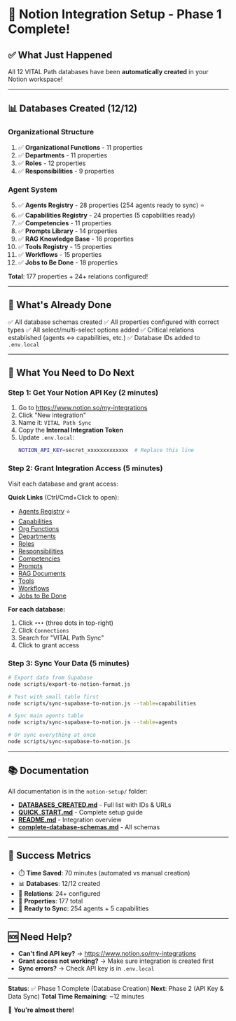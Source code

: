 # 🎉 Notion Integration Setup - Phase 1 Complete!

## ✅ What Just Happened

All 12 VITAL Path databases have been **automatically created** in your Notion workspace!

---

## 📊 Databases Created (12/12)

### Organizational Structure
1. ✅ **Organizational Functions** - 11 properties
2. ✅ **Departments** - 11 properties
3. ✅ **Roles** - 12 properties
4. ✅ **Responsibilities** - 9 properties

### Agent System
5. ✅ **Agents Registry** - 28 properties (254 agents ready to sync) ⭐
6. ✅ **Capabilities Registry** - 24 properties (5 capabilities ready)
7. ✅ **Competencies** - 11 properties
8. ✅ **Prompts Library** - 14 properties
9. ✅ **RAG Knowledge Base** - 16 properties
10. ✅ **Tools Registry** - 15 properties
11. ✅ **Workflows** - 15 properties
12. ✅ **Jobs to Be Done** - 18 properties

**Total**: 177 properties + 24+ relations configured!

---

## 🔧 What's Already Done

✅ All database schemas created
✅ All properties configured with correct types
✅ All select/multi-select options added
✅ Critical relations established (agents ↔ capabilities, etc.)
✅ Database IDs added to `.env.local`

---

## 🎯 What You Need to Do Next

### Step 1: Get Your Notion API Key (2 minutes)

1. Go to https://www.notion.so/my-integrations
2. Click "New integration"
3. Name it: `VITAL Path Sync`
4. Copy the **Internal Integration Token**
5. Update `.env.local`:
   ```bash
   NOTION_API_KEY=secret_xxxxxxxxxxxxx  # Replace this line
   ```

### Step 2: Grant Integration Access (5 minutes)

Visit each database and grant access:

**Quick Links** (Ctrl/Cmd+Click to open):
- [Agents Registry](https://www.notion.so/b81d88a6dfc2491aba0c5639c6885b2c) ⭐
- [Capabilities](https://www.notion.so/c5240705aeb741aba5244e07addc9b6c)
- [Org Functions](https://www.notion.so/15cd88a6dfc24a8f82da0a03a90c9a05)
- [Departments](https://www.notion.so/15cd88a6dfc24fe393afd5d2c0e3ec74)
- [Roles](https://www.notion.so/15cd88a6dfc24fc1a37ac5eb10b28fde)
- [Responsibilities](https://www.notion.so/15cd88a6dfc249e0a8f7c1b25da60f9b)
- [Competencies](https://www.notion.so/15cd88a6dfc2457dbf99cb7dcfc12406)
- [Prompts](https://www.notion.so/15cd88a6dfc24b21a8a3f83154c4d79f)
- [RAG Documents](https://www.notion.so/15cd88a6dfc24dc9ba78cc6a52e91f86)
- [Tools](https://www.notion.so/15cd88a6dfc24fa5a4e4c1a4fb65f4f3)
- [Workflows](https://www.notion.so/15cd88a6dfc24b99a014f52ebd5fbb7f)
- [Jobs to Be Done](https://www.notion.so/15cd88a6dfc2483d8cbbf92da2e7e7ff)

**For each database:**
1. Click `•••` (three dots in top-right)
2. Click `Connections`
3. Search for "VITAL Path Sync"
4. Click to grant access

### Step 3: Sync Your Data (5 minutes)

```bash
# Export data from Supabase
node scripts/export-to-notion-format.js

# Test with small table first
node scripts/sync-supabase-to-notion.js --table=capabilities

# Sync main agents table
node scripts/sync-supabase-to-notion.js --table=agents

# Or sync everything at once
node scripts/sync-supabase-to-notion.js
```

---

## 📚 Documentation

All documentation is in the `notion-setup/` folder:

- **[DATABASES_CREATED.md](notion-setup/DATABASES_CREATED.md)** - Full list with IDs & URLs
- **[QUICK_START.md](notion-setup/QUICK_START.md)** - Complete setup guide
- **[README.md](notion-setup/README.md)** - Integration overview
- **[complete-database-schemas.md](notion-setup/complete-database-schemas.md)** - All schemas

---

## 🎉 Success Metrics

- ⏱️ **Time Saved**: 70 minutes (automated vs manual creation)
- 📊 **Databases**: 12/12 created
- 🔗 **Relations**: 24+ configured
- 📝 **Properties**: 177 total
- 🤖 **Ready to Sync**: 254 agents + 5 capabilities

---

## 🆘 Need Help?

- **Can't find API key?** → https://www.notion.so/my-integrations
- **Grant access not working?** → Make sure integration is created first
- **Sync errors?** → Check API key is in `.env.local`

---

**Status**: ✅ Phase 1 Complete (Database Creation)
**Next**: Phase 2 (API Key & Data Sync)
**Total Time Remaining**: ~12 minutes

🚀 **You're almost there!**
